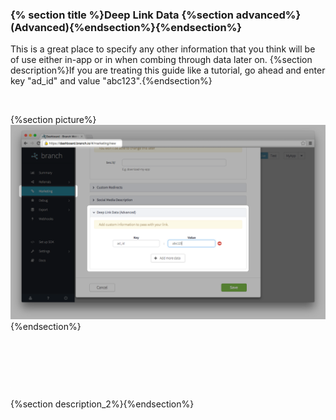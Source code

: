 
### {% section title %}Deep Link Data {%section advanced%}(Advanced){%endsection%}{%endsection%}

This is a great place to specify any other information that you think will be of use either in-app or in when combing through data later on. {%section description%}If you are treating this guide like a tutorial, go ahead and enter key "ad_id" and value "abc123".{%endsection%}

![](/img/1px.png)

{%section picture%}![Description](/img/ingredients/dashboard_links/fb_example_custom_data.png){%endsection%}

![](/img/1px.png)

![](/img/1px.png)

![](/img/1px.png)

{%section description_2%}{%endsection%}